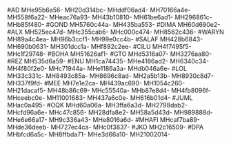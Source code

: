 #AD
MHe95b6a56-
MH20d314bc-
MHddf06ad4-
MH70166a4e-
MH558f6a22-
MHeac76a93-
MH43b10810-
MH61be6ad1-
MH296861c-
MHb85f480-
#GOND
MH5760c44a-
MH435ba553-
#DIMA
MH60d690e2-
#ALX
MH525ec47d-
MHc355cab6-
MHc000c474-
MH8562c436-
#WARYN
MH89a4c4ea-
MH96b3ccf1-
MH99e0cc4b-
#SALAF
MH428b6843-
MH690b0631-
MH301dcc1a-
MHf892c2ee-
#CILU
MH4f7495f5-
MHc1f29748-
#BOHA
MH51626af1-
#GTO
MHd5316a07-
MH3276aa80-
#REZ
MH535d6a59-
#ENU
MH1ca74435-
MHe4186ad2-
MH6340c34-
MH4f80f2e0-
MHc71944a-
MHe1186a3a-
MHdb046a6e-
#LOL
MH33c331c-
MH8493c85a-
MH8696c8ad-
MH2a5b13b-
MH8930c8d7-
MH337f9fd-
#MEE
MH7e1e2ca-
MH439ac690-
MH1054c260-
MH21dacaf5-
MH48b86c69-
MHc55540a-
MHb87e8d4-
MH4fb8096f-
MHceebc0e-
MH11001683-
MH437a6c0e-
MH616b01d4-
#JUML
MHac0a495-
#OQK
MHd60a06a-
MH3ffa6a3d-
MH2798dab2-
MHcfd96a6e-
MHc47c856-
MH28dfa8e2-
MH58a5d43d-
MH989888d-
MHe6e66a17-
MH9c336a43-
MHe8016a6d-
#MHAFI
MHcaf7ba89-
MHde36deeb-
MH727ec4ca-
MHc0f3837-
#JKO
MH2c16509-
#DPA
MHbfcd6a5c-
MH8ffbda71-
MHe3d66a10-
MH21002014-
